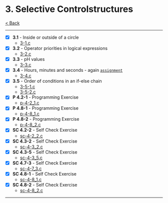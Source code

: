 # 3. Selective Controlstructures
[< Back](../README.md)

---
- [x] **3.1** - Inside or outside of a circle
    - [3-1.c](./3-1.c)
- [x] **3.2** - Operator priorities in logical expressions
    - [3-2.c](./3-2.c)
- [x] **3.3** - pH values
    - [3-3.c](./3-3.c)
- [x] **3.4** - Hours, minutes and seconds - again [`assignment`](../assignments/assignment_3.c)
    - [3-4.c](./3-4.c)
- [x] **3.5** - Order of conditions in an if-else chain
    - [3-5-1.c](./3-5-1.c)
    - [3-5-2.c](./3-5-2.c)
- [x] **P 4.2-1** - Programming Exercise
    - [p-4-2_1.c](./p-4-2_1.c)
- [x] **P 4.8-1** - Programming Exercise
    - [p-4-8_1.c](./p-4-8_1.c)
- [x] **P 4.8-2** - Programming Exercise
    - [p-4-8_2.c](./p-4-8_2.c)
- [x] **SC 4.2-2** - Self Check Exercise
    - [sc-4-2_2.c](./sc-4-2_2.c)
- [x] **SC 4.3-2** - Self Check Exercise
    - [sc-4-3_2.c](./sc-4-3_2.c)
- [x] **SC 4.3-5** - Self Check Exercise
    - [sc-4-3_5.c](./sc-4-3_5.c)
- [x] **SC 4.7-3** - Self Check Exercise
    - [sc-4-7_3.c](./sc-4-7_3.c)
- [x] **SC 4.8-1** - Self Check Exercise
    - [sc-4-8_1.c](./sc-4-8_1.c)
- [x] **SC 4.8-2** - Self Check Exercise
    - [sc-4-8_2.c](./sc-4-8_2.c)
---